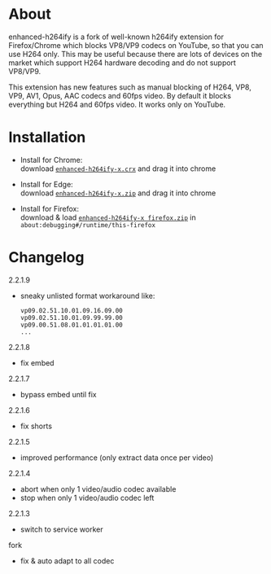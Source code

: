 # About
enhanced-h264ify is a fork of well-known h264ify extension for Firefox/Chrome which blocks VP8/VP9 codecs on YouTube, so that you can use H264 only. This may be useful because there are lots of devices on the market which support H264 hardware decoding and do not support VP8/VP9.

This extension has new features such as manual blocking of H264, VP8, VP9, AV1, Opus, AAC codecs and 60fps video. By default it blocks everything but H264 and 60fps video.
It works only on YouTube.

# Installation
* Install for Chrome:  
download [`enhanced-h264ify-x.crx`](https://github.com/x94fujo6rpg/enhanced-h264ify-x/raw/refs/heads/master/pkg/enhanced-h264ify-x.crx) and drag it into chrome

* Install for Edge:  
download [`enhanced-h264ify-x.zip`](https://github.com/x94fujo6rpg/enhanced-h264ify-x/raw/refs/heads/master/pkg/enhanced-h264ify-x.zip) and drag it into chrome

* Install for Firefox:  
download & load [`enhanced-h264ify-x firefox.zip`](https://github.com/x94fujo6rpg/enhanced-h264ify-x/raw/refs/heads/master/pkg/enhanced-h264ify-x%20firefox.zip) in `about:debugging#/runtime/this-firefox`


# Changelog

2.2.1.9
* sneaky unlisted format workaround 
  like:
  ```
  vp09.02.51.10.01.09.16.09.00
  vp09.02.51.10.01.09.99.99.00
  vp09.00.51.08.01.01.01.01.00
  ...
  ```

2.2.1.8
* fix embed

2.2.1.7
* bypass embed until fix

2.2.1.6
* fix shorts

2.2.1.5
* improved performance (only extract data once per video)

2.2.1.4
* abort when only 1 video/audio codec available
* stop when only 1 video/audio codec left

2.2.1.3
* switch to service worker

fork
* fix & auto adapt to all codec
